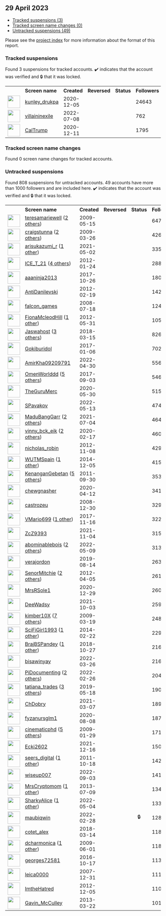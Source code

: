 ## 29 April 2023

* [Tracked suspensions (3)](#tracked-suspensions)
* [Tracked screen name changes (0)](#tracked-screen-name-changes)
* [Untracked suspensions (49)](#untracked-suspensions)

Please see the [project index](https://github.com/travisbrown/twitter-watch) for more information about the format of this report.

### Tracked suspensions

Found 3 suspensions for tracked accounts.
  ✔️ indicates that the account was verified and 🔒 that it was locked.

<table>
    <tr>
        <th></th>
        <th align="left">Screen name</th>
        <th align="left">Created</th>
        <th align="left">Reversed</th>
        <th align="left">Status</th>
        <th align="left">Followers</th>
        <th align="left">Ranking</th></tr>
    </tr>
        <tr>
            <td><a href="https://twitter.com/intent/user?user_id=1335237183234519040">
                <img src="https://pbs.twimg.com/profile_images/1387461171649863685/v-59XRGX_normal.jpg" width="40px" height="40px" align="center"/></a>
            </td>
            <td>
                <a href="https://twitter.com/kunley_drukpa">kunley_drukpa</a></td>
            <td>2020-12-05</td>
            <td></td>
            <td align="center"></td>
            <td>24643</td>
            <td>559</td>
        </tr>
        <tr>
            <td><a href="https://twitter.com/intent/user?user_id=1545473047448150016">
                <img src="https://pbs.twimg.com/profile_images/1586045589430468609/qXRzQFlJ_normal.jpg" width="40px" height="40px" align="center"/></a>
            </td>
            <td>
                <a href="https://twitter.com/villaininexile">villaininexile</a></td>
            <td>2022-07-08</td>
            <td></td>
            <td align="center"></td>
            <td>762</td>
            <td>54529</td>
        </tr>
        <tr>
            <td><a href="https://twitter.com/intent/user?user_id=1337200729212129280">
                <img src="https://pbs.twimg.com/profile_images/1337201081097416704/FPF2l1A3_normal.jpg" width="40px" height="40px" align="center"/></a>
            </td>
            <td>
                <a href="https://twitter.com/CalTrump">CalTrump</a></td>
            <td>2020-12-11</td>
            <td></td>
            <td align="center"></td>
            <td>1795</td>
            <td>89978</td>
        </tr></table>

### Tracked screen name changes

Found 0 screen name changes for tracked accounts.

### Untracked suspensions

Found 808 suspensions for untracked accounts.
49 accounts have more than 1000 followers and are included here.
  ✔️ indicates that the account was verified and 🔒 that it was locked.

<table>
    <tr>
        <th></th>
        <th align="left">Screen name</th>
        <th align="left">Created</th>
        <th align="left">Reversed</th>
        <th align="left">Status</th>
        <th align="left">Followers</th>
    </tr>
        <tr>
            <td><a href="https://twitter.com/intent/user?user_id=40182400">
                <img src="https://pbs.twimg.com/profile_images/1140037903105478656/UsOK-EKZ_normal.png" width="40px" height="40px" align="center"/></a>
            </td>
            <td>
                <a href="https://twitter.com/teresamariewell">teresamariewell</a>&nbsp;(<a href="https://api.memory.lol/v1/tw/id/40182400">2 others</a>)&nbsp;</td>
            <td>2009-05-15</td>
            <td></td>
            <td align="center"></td>
            <td>64760</td>
        </tr>
        <tr>
            <td><a href="https://twitter.com/intent/user?user_id=26853224">
                <img src="https://pbs.twimg.com/profile_images/1562056757790343171/Fw4Lrn1a_normal.jpg" width="40px" height="40px" align="center"/></a>
            </td>
            <td>
                <a href="https://twitter.com/craigstunna">craigstunna</a>&nbsp;(<a href="https://api.memory.lol/v1/tw/id/26853224">2 others</a>)&nbsp;</td>
            <td>2009-03-26</td>
            <td></td>
            <td align="center"></td>
            <td>42664</td>
        </tr>
        <tr>
            <td><a href="https://twitter.com/intent/user?user_id=1388752031775485952">
                <img src="https://pbs.twimg.com/profile_images/1430886808234053645/1MvzDyb9_normal.jpg" width="40px" height="40px" align="center"/></a>
            </td>
            <td>
                <a href="https://twitter.com/arisukazumi_r">arisukazumi_r</a>&nbsp;(<a href="https://api.memory.lol/v1/tw/id/1388752031775485952">1 other</a>)&nbsp;</td>
            <td>2021-05-02</td>
            <td></td>
            <td align="center"></td>
            <td>33514</td>
        </tr>
        <tr>
            <td><a href="https://twitter.com/intent/user?user_id=473423287">
                <img src="https://pbs.twimg.com/profile_images/1562360926451408897/S6tALa6k_normal.jpg" width="40px" height="40px" align="center"/></a>
            </td>
            <td>
                <a href="https://twitter.com/ICE_T_21">ICE_T_21</a>&nbsp;(<a href="https://api.memory.lol/v1/tw/id/473423287">4 others</a>)&nbsp;</td>
            <td>2012-01-24</td>
            <td></td>
            <td align="center"></td>
            <td>28843</td>
        </tr>
        <tr>
            <td><a href="https://twitter.com/intent/user?user_id=923546621815635968">
                <img src="https://pbs.twimg.com/profile_images/1593109527624568832/ULvVvRWc_normal.jpg" width="40px" height="40px" align="center"/></a>
            </td>
            <td>
                <a href="https://twitter.com/aaaninja2013">aaaninja2013</a></td>
            <td>2017-10-26</td>
            <td></td>
            <td align="center"></td>
            <td>18020</td>
        </tr>
        <tr>
            <td><a href="https://twitter.com/intent/user?user_id=496835202">
                <img src="https://pbs.twimg.com/profile_images/1401844020830261250/fKQSUNy3_normal.jpg" width="40px" height="40px" align="center"/></a>
            </td>
            <td>
                <a href="https://twitter.com/AntiDanilevski">AntiDanilevski</a></td>
            <td>2012-02-19</td>
            <td></td>
            <td align="center"></td>
            <td>14296</td>
        </tr>
        <tr>
            <td><a href="https://twitter.com/intent/user?user_id=15478109">
                <img src="https://pbs.twimg.com/profile_images/1053394016790831107/PSECQFLP_normal.jpg" width="40px" height="40px" align="center"/></a>
            </td>
            <td>
                <a href="https://twitter.com/falcon_games">falcon_games</a></td>
            <td>2008-07-18</td>
            <td></td>
            <td align="center"></td>
            <td>12427</td>
        </tr>
        <tr>
            <td><a href="https://twitter.com/intent/user?user_id=595416920">
                <img src="https://pbs.twimg.com/profile_images/597155436823977984/oBAB7Tmz_normal.jpg" width="40px" height="40px" align="center"/></a>
            </td>
            <td>
                <a href="https://twitter.com/FionaMcleodHill">FionaMcleodHill</a>&nbsp;(<a href="https://api.memory.lol/v1/tw/id/595416920">1 other</a>)&nbsp;</td>
            <td>2012-05-31</td>
            <td></td>
            <td align="center"></td>
            <td>10581</td>
        </tr>
        <tr>
            <td><a href="https://twitter.com/intent/user?user_id=974162268169621504">
                <img src="https://pbs.twimg.com/profile_images/1571083063563788288/G8Ww9LWN_normal.jpg" width="40px" height="40px" align="center"/></a>
            </td>
            <td>
                <a href="https://twitter.com/Jaswahost">Jaswahost</a>&nbsp;(<a href="https://api.memory.lol/v1/tw/id/974162268169621504">3 others</a>)&nbsp;</td>
            <td>2018-03-15</td>
            <td></td>
            <td align="center"></td>
            <td>8269</td>
        </tr>
        <tr>
            <td><a href="https://twitter.com/intent/user?user_id=817443092449984512">
                <img src="https://pbs.twimg.com/profile_images/1581517322438656000/LhOSh2LT_normal.jpg" width="40px" height="40px" align="center"/></a>
            </td>
            <td>
                <a href="https://twitter.com/Gokiburidol">Gokiburidol</a></td>
            <td>2017-01-06</td>
            <td></td>
            <td align="center"></td>
            <td>7021</td>
        </tr>
        <tr>
            <td><a href="https://twitter.com/intent/user?user_id=1520332003475968001">
                <img src="https://pbs.twimg.com/profile_images/1547302175763750913/9O1SZi9f_normal.jpg" width="40px" height="40px" align="center"/></a>
            </td>
            <td>
                <a href="https://twitter.com/AmirKha09209791">AmirKha09209791</a></td>
            <td>2022-04-30</td>
            <td></td>
            <td align="center"></td>
            <td>5566</td>
        </tr>
        <tr>
            <td><a href="https://twitter.com/intent/user?user_id=904241975779569664">
                <img src="https://pbs.twimg.com/profile_images/1592276535448408066/ILZ1bKy9_normal.jpg" width="40px" height="40px" align="center"/></a>
            </td>
            <td>
                <a href="https://twitter.com/OmenWorlddd">OmenWorlddd</a>&nbsp;(<a href="https://api.memory.lol/v1/tw/id/904241975779569664">5 others</a>)&nbsp;</td>
            <td>2017-09-03</td>
            <td></td>
            <td align="center"></td>
            <td>5461</td>
        </tr>
        <tr>
            <td><a href="https://twitter.com/intent/user?user_id=1266689965913767941">
                <img src="https://pbs.twimg.com/profile_images/1589669687612375040/J2IUEY3H_normal.jpg" width="40px" height="40px" align="center"/></a>
            </td>
            <td>
                <a href="https://twitter.com/TheGuruMerc">TheGuruMerc</a></td>
            <td>2020-05-30</td>
            <td></td>
            <td align="center"></td>
            <td>5153</td>
        </tr>
        <tr>
            <td><a href="https://twitter.com/intent/user?user_id=1524957608402108432">
                <img src="https://pbs.twimg.com/profile_images/1545088390688825344/fmByljVR_normal.jpg" width="40px" height="40px" align="center"/></a>
            </td>
            <td>
                <a href="https://twitter.com/SPavakov">SPavakov</a></td>
            <td>2022-05-13</td>
            <td></td>
            <td align="center"></td>
            <td>4742</td>
        </tr>
        <tr>
            <td><a href="https://twitter.com/intent/user?user_id=1411558650020196355">
                <img src="https://pbs.twimg.com/profile_images/1597057704723648512/3L0aNQts_normal.jpg" width="40px" height="40px" align="center"/></a>
            </td>
            <td>
                <a href="https://twitter.com/MaduBangGarr">MaduBangGarr</a>&nbsp;(<a href="https://api.memory.lol/v1/tw/id/1411558650020196355">2 others</a>)&nbsp;</td>
            <td>2021-07-04</td>
            <td></td>
            <td align="center"></td>
            <td>4643</td>
        </tr>
        <tr>
            <td><a href="https://twitter.com/intent/user?user_id=1229459366056808448">
                <img src="https://pbs.twimg.com/profile_images/1510875393296850948/1hJ10zGc_normal.jpg" width="40px" height="40px" align="center"/></a>
            </td>
            <td>
                <a href="https://twitter.com/vinny_bck_eik">vinny_bck_eik</a>&nbsp;(<a href="https://api.memory.lol/v1/tw/id/1229459366056808448">2 others</a>)&nbsp;</td>
            <td>2020-02-17</td>
            <td></td>
            <td align="center"></td>
            <td>4600</td>
        </tr>
        <tr>
            <td><a href="https://twitter.com/intent/user?user_id=933982488">
                <img src="https://pbs.twimg.com/profile_images/808650477533593600/5FP8oC3F_normal.jpg" width="40px" height="40px" align="center"/></a>
            </td>
            <td>
                <a href="https://twitter.com/nicholas_robin">nicholas_robin</a></td>
            <td>2012-11-08</td>
            <td></td>
            <td align="center"></td>
            <td>4299</td>
        </tr>
        <tr>
            <td><a href="https://twitter.com/intent/user?user_id=2906833726">
                <img src="https://pbs.twimg.com/profile_images/880143500301520896/Aq69rmTm_normal.jpg" width="40px" height="40px" align="center"/></a>
            </td>
            <td>
                <a href="https://twitter.com/WUTMSpain">WUTMSpain</a>&nbsp;(<a href="https://api.memory.lol/v1/tw/id/2906833726">1 other</a>)&nbsp;</td>
            <td>2014-12-05</td>
            <td></td>
            <td align="center"></td>
            <td>4159</td>
        </tr>
        <tr>
            <td><a href="https://twitter.com/intent/user?user_id=382813252">
                <img src="https://pbs.twimg.com/profile_images/1585655335624507393/nKoGbeKS_normal.jpg" width="40px" height="40px" align="center"/></a>
            </td>
            <td>
                <a href="https://twitter.com/KenanganGebetan">KenanganGebetan</a>&nbsp;(<a href="https://api.memory.lol/v1/tw/id/382813252">5 others</a>)&nbsp;</td>
            <td>2011-09-30</td>
            <td></td>
            <td align="center"></td>
            <td>3539</td>
        </tr>
        <tr>
            <td><a href="https://twitter.com/intent/user?user_id=1249330231648886784">
                <img src="https://pbs.twimg.com/profile_images/1564651024303923201/CoGVTU41_normal.jpg" width="40px" height="40px" align="center"/></a>
            </td>
            <td>
                <a href="https://twitter.com/chewgnasher">chewgnasher</a></td>
            <td>2020-04-12</td>
            <td></td>
            <td align="center"></td>
            <td>3412</td>
        </tr>
        <tr>
            <td><a href="https://twitter.com/intent/user?user_id=18478521">
                <img src="https://pbs.twimg.com/profile_images/1593607591225180162/Xb_PfN33_normal.jpg" width="40px" height="40px" align="center"/></a>
            </td>
            <td>
                <a href="https://twitter.com/castrozeu">castrozeu</a></td>
            <td>2008-12-30</td>
            <td></td>
            <td align="center"></td>
            <td>3292</td>
        </tr>
        <tr>
            <td><a href="https://twitter.com/intent/user?user_id=931070842892533760">
                <img src="https://pbs.twimg.com/profile_images/1598506922713522176/krNS2nfM_normal.jpg" width="40px" height="40px" align="center"/></a>
            </td>
            <td>
                <a href="https://twitter.com/VMario699">VMario699</a>&nbsp;(<a href="https://api.memory.lol/v1/tw/id/931070842892533760">1 other</a>)&nbsp;</td>
            <td>2017-11-16</td>
            <td></td>
            <td align="center"></td>
            <td>3227</td>
        </tr>
        <tr>
            <td><a href="https://twitter.com/intent/user?user_id=1456340415045591043">
                <img src="https://pbs.twimg.com/profile_images/1485655735346343936/WmGz3k4H_normal.jpg" width="40px" height="40px" align="center"/></a>
            </td>
            <td>
                <a href="https://twitter.com/ZcZ9393">ZcZ9393</a></td>
            <td>2021-11-04</td>
            <td></td>
            <td align="center"></td>
            <td>3156</td>
        </tr>
        <tr>
            <td><a href="https://twitter.com/intent/user?user_id=1523611219529465857">
                <img src="https://pbs.twimg.com/profile_images/1596240166934532096/dqhUU_Ch_normal.jpg" width="40px" height="40px" align="center"/></a>
            </td>
            <td>
                <a href="https://twitter.com/abominablebois">abominablebois</a>&nbsp;(<a href="https://api.memory.lol/v1/tw/id/1523611219529465857">2 others</a>)&nbsp;</td>
            <td>2022-05-09</td>
            <td></td>
            <td align="center"></td>
            <td>3134</td>
        </tr>
        <tr>
            <td><a href="https://twitter.com/intent/user?user_id=1161590218794983426">
                <img src="https://pbs.twimg.com/profile_images/1161590604813524992/kshfDfeS_normal.jpg" width="40px" height="40px" align="center"/></a>
            </td>
            <td>
                <a href="https://twitter.com/verajordon">verajordon</a></td>
            <td>2019-08-14</td>
            <td></td>
            <td align="center"></td>
            <td>2633</td>
        </tr>
        <tr>
            <td><a href="https://twitter.com/intent/user?user_id=546291508">
                <img src="https://pbs.twimg.com/profile_images/1531492153897123840/ZZGL2VKN_normal.jpg" width="40px" height="40px" align="center"/></a>
            </td>
            <td>
                <a href="https://twitter.com/SenorMitchie">SenorMitchie</a>&nbsp;(<a href="https://api.memory.lol/v1/tw/id/546291508">2 others</a>)&nbsp;</td>
            <td>2012-04-05</td>
            <td></td>
            <td align="center"></td>
            <td>2619</td>
        </tr>
        <tr>
            <td><a href="https://twitter.com/intent/user?user_id=1343840790230003713">
                <img src="https://pbs.twimg.com/profile_images/1587778324302110724/Wcz-5MMj_normal.jpg" width="40px" height="40px" align="center"/></a>
            </td>
            <td>
                <a href="https://twitter.com/MrsRSole1">MrsRSole1</a></td>
            <td>2020-12-29</td>
            <td></td>
            <td align="center"></td>
            <td>2609</td>
        </tr>
        <tr>
            <td><a href="https://twitter.com/intent/user?user_id=1444661892148957184">
                <img src="https://pbs.twimg.com/profile_images/1595003219205189632/24uTmCal_normal.jpg" width="40px" height="40px" align="center"/></a>
            </td>
            <td>
                <a href="https://twitter.com/DeeWadsy">DeeWadsy</a></td>
            <td>2021-10-03</td>
            <td></td>
            <td align="center"></td>
            <td>2598</td>
        </tr>
        <tr>
            <td><a href="https://twitter.com/intent/user?user_id=25349867">
                <img src="https://pbs.twimg.com/profile_images/1274311066957291520/XJ03Xl3P_normal.jpg" width="40px" height="40px" align="center"/></a>
            </td>
            <td>
                <a href="https://twitter.com/kimber10X">kimber10X</a>&nbsp;(<a href="https://api.memory.lol/v1/tw/id/25349867">7 others</a>)&nbsp;</td>
            <td>2009-03-19</td>
            <td></td>
            <td align="center"></td>
            <td>2487</td>
        </tr>
        <tr>
            <td><a href="https://twitter.com/intent/user?user_id=2355729566">
                <img src="https://pbs.twimg.com/profile_images/634091198555291648/U08MUfTX_normal.jpg" width="40px" height="40px" align="center"/></a>
            </td>
            <td>
                <a href="https://twitter.com/SciFiGirl1993">SciFiGirl1993</a>&nbsp;(<a href="https://api.memory.lol/v1/tw/id/2355729566">1 other</a>)&nbsp;</td>
            <td>2014-02-22</td>
            <td></td>
            <td align="center"></td>
            <td>2292</td>
        </tr>
        <tr>
            <td><a href="https://twitter.com/intent/user?user_id=1056185005326528512">
                <img src="https://pbs.twimg.com/profile_images/1573386576750444548/9zrRs-us_normal.jpg" width="40px" height="40px" align="center"/></a>
            </td>
            <td>
                <a href="https://twitter.com/BrajBSPandey">BrajBSPandey</a>&nbsp;(<a href="https://api.memory.lol/v1/tw/id/1056185005326528512">1 other</a>)&nbsp;</td>
            <td>2018-10-27</td>
            <td></td>
            <td align="center"></td>
            <td>2166</td>
        </tr>
        <tr>
            <td><a href="https://twitter.com/intent/user?user_id=1507836025942720512">
                <img src="https://pbs.twimg.com/profile_images/1585105725713678336/qc23OeTZ_normal.jpg" width="40px" height="40px" align="center"/></a>
            </td>
            <td>
                <a href="https://twitter.com/bisawinyay">bisawinyay</a></td>
            <td>2022-03-26</td>
            <td></td>
            <td align="center"></td>
            <td>2165</td>
        </tr>
        <tr>
            <td><a href="https://twitter.com/intent/user?user_id=1497568386490204160">
                <img src="https://pbs.twimg.com/profile_images/1585262527058874369/6VALlbgc_normal.jpg" width="40px" height="40px" align="center"/></a>
            </td>
            <td>
                <a href="https://twitter.com/PiDocumenting">PiDocumenting</a>&nbsp;(<a href="https://api.memory.lol/v1/tw/id/1497568386490204160">2 others</a>)&nbsp;</td>
            <td>2022-02-26</td>
            <td></td>
            <td align="center"></td>
            <td>2041</td>
        </tr>
        <tr>
            <td><a href="https://twitter.com/intent/user?user_id=1129829874342989824">
                <img src="https://pbs.twimg.com/profile_images/1493367974832582659/yraP9K0C_normal.jpg" width="40px" height="40px" align="center"/></a>
            </td>
            <td>
                <a href="https://twitter.com/tatiana_trades">tatiana_trades</a>&nbsp;(<a href="https://api.memory.lol/v1/tw/id/1129829874342989824">3 others</a>)&nbsp;</td>
            <td>2019-05-18</td>
            <td></td>
            <td align="center"></td>
            <td>1903</td>
        </tr>
        <tr>
            <td><a href="https://twitter.com/intent/user?user_id=1368703502764085257">
                <img src="https://pbs.twimg.com/profile_images/1466877404450852870/08dpaTmd_normal.jpg" width="40px" height="40px" align="center"/></a>
            </td>
            <td>
                <a href="https://twitter.com/ChDobry">ChDobry</a></td>
            <td>2021-03-07</td>
            <td></td>
            <td align="center"></td>
            <td>1898</td>
        </tr>
        <tr>
            <td><a href="https://twitter.com/intent/user?user_id=1292168525864370177">
                <img src="https://pbs.twimg.com/profile_images/1582813450761342977/n8mBf-gb_normal.jpg" width="40px" height="40px" align="center"/></a>
            </td>
            <td>
                <a href="https://twitter.com/fyzanursglm1">fyzanursglm1</a></td>
            <td>2020-08-08</td>
            <td></td>
            <td align="center"></td>
            <td>1876</td>
        </tr>
        <tr>
            <td><a href="https://twitter.com/intent/user?user_id=19721780">
                <img src="https://pbs.twimg.com/profile_images/1573411617991278592/2U19CJDQ_normal.jpg" width="40px" height="40px" align="center"/></a>
            </td>
            <td>
                <a href="https://twitter.com/cinematicphd">cinematicphd</a>&nbsp;(<a href="https://api.memory.lol/v1/tw/id/19721780">5 others</a>)&nbsp;</td>
            <td>2009-01-29</td>
            <td></td>
            <td align="center"></td>
            <td>1719</td>
        </tr>
        <tr>
            <td><a href="https://twitter.com/intent/user?user_id=1471514179945205767">
                <img src="https://pbs.twimg.com/profile_images/1508114370005553154/1b4eytHS_normal.jpg" width="40px" height="40px" align="center"/></a>
            </td>
            <td>
                <a href="https://twitter.com/Ecki2602">Ecki2602</a></td>
            <td>2021-12-16</td>
            <td></td>
            <td align="center"></td>
            <td>1508</td>
        </tr>
        <tr>
            <td><a href="https://twitter.com/intent/user?user_id=393367359">
                <img src="https://pbs.twimg.com/profile_images/1531505026166059010/r3jhYUTd_normal.jpg" width="40px" height="40px" align="center"/></a>
            </td>
            <td>
                <a href="https://twitter.com/seers_digital">seers_digital</a>&nbsp;(<a href="https://api.memory.lol/v1/tw/id/393367359">1 other</a>)&nbsp;</td>
            <td>2011-10-18</td>
            <td></td>
            <td align="center"></td>
            <td>1424</td>
        </tr>
        <tr>
            <td><a href="https://twitter.com/intent/user?user_id=1565991010995474434">
                <img src="https://pbs.twimg.com/profile_images/1596438116277043200/_sdYoUX1_normal.jpg" width="40px" height="40px" align="center"/></a>
            </td>
            <td>
                <a href="https://twitter.com/wiseup007">wiseup007</a></td>
            <td>2022-09-03</td>
            <td></td>
            <td align="center"></td>
            <td>1418</td>
        </tr>
        <tr>
            <td><a href="https://twitter.com/intent/user?user_id=1578954330">
                <img src="https://pbs.twimg.com/profile_images/1582473928508952577/E-yQwy8C_normal.jpg" width="40px" height="40px" align="center"/></a>
            </td>
            <td>
                <a href="https://twitter.com/MrsCryptomom">MrsCryptomom</a>&nbsp;(<a href="https://api.memory.lol/v1/tw/id/1578954330">1 other</a>)&nbsp;</td>
            <td>2013-07-09</td>
            <td></td>
            <td align="center"></td>
            <td>1341</td>
        </tr>
        <tr>
            <td><a href="https://twitter.com/intent/user?user_id=1521843868014100489">
                <img src="https://pbs.twimg.com/profile_images/1592884388718678020/fxhIx6AT_normal.jpg" width="40px" height="40px" align="center"/></a>
            </td>
            <td>
                <a href="https://twitter.com/SharkyAlice">SharkyAlice</a>&nbsp;(<a href="https://api.memory.lol/v1/tw/id/1521843868014100489">1 other</a>)&nbsp;</td>
            <td>2022-05-04</td>
            <td></td>
            <td align="center"></td>
            <td>1337</td>
        </tr>
        <tr>
            <td><a href="https://twitter.com/intent/user?user_id=1498167731220525058">
                <img src="https://pbs.twimg.com/profile_images/1569493780067422208/peAH9Fhg_normal.jpg" width="40px" height="40px" align="center"/></a>
            </td>
            <td>
                <a href="https://twitter.com/maubiqwin">maubiqwin</a></td>
            <td>2022-02-28</td>
            <td></td>
            <td align="center">🔒</td>
            <td>1281</td>
        </tr>
        <tr>
            <td><a href="https://twitter.com/intent/user?user_id=974006005888634880">
                <img src="https://pbs.twimg.com/profile_images/1549662632122241030/jeLQzASJ_normal.jpg" width="40px" height="40px" align="center"/></a>
            </td>
            <td>
                <a href="https://twitter.com/cotet_alex">cotet_alex</a></td>
            <td>2018-03-14</td>
            <td></td>
            <td align="center"></td>
            <td>1187</td>
        </tr>
        <tr>
            <td><a href="https://twitter.com/intent/user?user_id=43968869">
                <img src="https://pbs.twimg.com/profile_images/729779889/Joyce_All_fringed_upNew_Image_normal.JPG" width="40px" height="40px" align="center"/></a>
            </td>
            <td>
                <a href="https://twitter.com/dcharmonica">dcharmonica</a>&nbsp;(<a href="https://api.memory.lol/v1/tw/id/43968869">1 other</a>)&nbsp;</td>
            <td>2009-06-01</td>
            <td></td>
            <td align="center"></td>
            <td>1184</td>
        </tr>
        <tr>
            <td><a href="https://twitter.com/intent/user?user_id=787870060421406720">
                <img src="https://pbs.twimg.com/profile_images/952762192947900417/RG5N242Z_normal.jpg" width="40px" height="40px" align="center"/></a>
            </td>
            <td>
                <a href="https://twitter.com/georges72581">georges72581</a></td>
            <td>2016-10-17</td>
            <td></td>
            <td align="center"></td>
            <td>1134</td>
        </tr>
        <tr>
            <td><a href="https://twitter.com/intent/user?user_id=11682812">
                <img src="https://pbs.twimg.com/profile_images/422005923/leicalogo_normal.jpg" width="40px" height="40px" align="center"/></a>
            </td>
            <td>
                <a href="https://twitter.com/leica0000">leica0000</a></td>
            <td>2007-12-31</td>
            <td></td>
            <td align="center"></td>
            <td>1116</td>
        </tr>
        <tr>
            <td><a href="https://twitter.com/intent/user?user_id=990160531">
                <img src="https://abs.twimg.com/sticky/default_profile_images/default_profile_normal.png" width="40px" height="40px" align="center"/></a>
            </td>
            <td>
                <a href="https://twitter.com/ImtheHatred">ImtheHatred</a></td>
            <td>2012-12-05</td>
            <td></td>
            <td align="center"></td>
            <td>1105</td>
        </tr>
        <tr>
            <td><a href="https://twitter.com/intent/user?user_id=1289467050">
                <img src="https://pbs.twimg.com/profile_images/453229214401961985/NN9HBML1_normal.jpeg" width="40px" height="40px" align="center"/></a>
            </td>
            <td>
                <a href="https://twitter.com/Gavin_McCulley">Gavin_McCulley</a></td>
            <td>2013-03-22</td>
            <td></td>
            <td align="center"></td>
            <td>1017</td>
        </tr></table>
